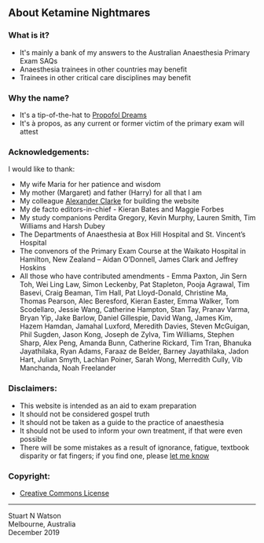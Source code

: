 ## About Ketamine Nightmares
 
### What is it?

- It's mainly a bank of my answers to the Australian Anaesthesia Primary Exam SAQs
- Anaesthesia trainees in other countries may benefit
- Trainees in other critical care disciplines may benefit

### Why the name?
- It's a tip-of-the-hat to [Propofol Dreams](https://propofoldreams.wordpress.com)
- It's à propos, as any current or former victim of the primary exam will attest
 
### Acknowledgements: 

I would like to thank:

- My wife Maria for her patience and wisdom
- My mother (Margaret) and father (Harry) for all that I am
- My colleague [Alexander Clarke](https://alexanderclarke.id.au/) for building the website
- My de facto editors-in-chief - Kieran Bates and Maggie Forbes
- My study companions Perdita Gregory, Kevin Murphy, Lauren Smith, Tim Williams and Harsh Dubey
- The Departments of Anaesthesia at Box Hill Hospital and St. Vincent’s Hospital
- The convenors of the Primary Exam Course at the Waikato Hospital in Hamilton, New Zealand – Aidan O’Donnell, James Clark and Jeffrey Hoskins
- All those who have contributed amendments - Emma Paxton, Jin Sern Toh, Wei Ling Law, Simon Leckenby, Pat Stapleton, Pooja Agrawal, Tim Basevi, Craig Beaman, Tim Hall, Pat Lloyd-Donald, Christine Ma, Thomas Pearson, Alec Beresford, Kieran Easter, Emma Walker, Tom Scodellaro, Jessie Wang, Catherine Hampton, Stan Tay, Pranav Varma, Bryan Yip, Jake Barlow, Daniel Gillespie, David Wang, James Kim, Hazem Hamdan, Jamahal Luxford, Meredith Davies, Steven McGuigan, Phil Sugden, Jason Kong, Joseph de Zylva, Tim Williams, Stephen Sharp, Alex Peng, Amanda Bunn, Catherine Rickard, Tim Tran, Bhanuka Jayathilaka, Ryan Adams, Faraaz de Belder, Barney Jayathilaka, Jadon Hart, Julian Smyth, Lachlan Poiner, Sarah Wong, Merredith Cully, Vib Manchanda, Noah Freelander
 
### Disclaimers:
- This website is intended as an aid to exam preparation
- It should not be considered gospel truth
- It should not be taken as a guide to the practice of anaesthesia
- It should not be used to inform your own treatment, if that were even possible
- There will be some mistakes as a result of ignorance, fatigue, textbook disparity or fat fingers; if you find one, please [let me know](mailto:ketaminenightmares@gmail.com)

### Copyright:
- [Creative Commons License](copyright.md)

___________________________________________________________________________________________________________________________________________

Stuart N Watson <br>
Melbourne, Australia <br>
December 2019
